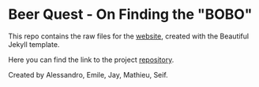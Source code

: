 # Beer Quest - On Finding the "BOBO"

This repo contains the raw files for the [website](https://jay4biopz.github.io/adarescueteam-beerquest/story), created with the Beautiful Jekyll template.

Here you can find the link to the project [repository](https://github.com/epfl-ada/ada-2023-project-adarescueteam).

Created by Alessandro, Emile, Jay, Mathieu, Seif.

